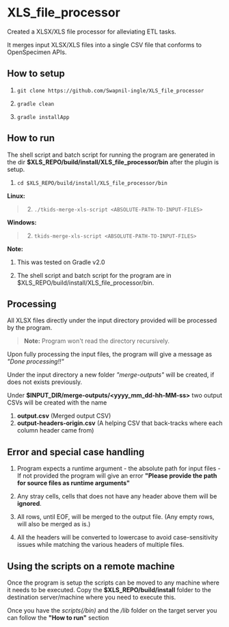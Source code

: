 # XLS_file_processor

Created a XLSX/XLS file processor for alleviating ETL tasks. 

It merges input XLSX/XLS files into a single CSV file that conforms to OpenSpecimen APIs.

## How to setup

1. `git clone https://github.com/Swapnil-ingle/XLS_file_processor`

2. `gradle clean`

3. `gradle installApp`

## How to run

The shell script and batch script for running the program are generated in the dir **$XLS_REPO/build/install/XLS_file_processor/bin** after the plugin is setup.

1. `cd $XLS_REPO/build/install/XLS_file_processor/bin`

**Linux:**
> 2. `./tkids-merge-xls-script <ABSOLUTE-PATH-TO-INPUT-FILES>`

**Windows:**
> 2. `tkids-merge-xls-script <ABSOLUTE-PATH-TO-INPUT-FILES>`

**Note:**

1. This was tested on Gradle v2.0

2. The shell script and batch script for the program are in $XLS_REPO/build/install/XLS_file_processor/bin.

## Processing

All XLSX files directly under the input directory provided will be processed by the program.
> **Note:** Program won't read the directory recursively.

Upon fully processing the input files, the program will give a message as *"Done processing!!"*

Under the input directory a new folder *"merge-outputs"* will be created, if does not exists previously. 

Under **$INPUT_DIR/merge-outputs/<yyyy_mm_dd-hh-MM-ss>** two output CSVs will be created with the name 
1. **output.csv** (Merged output CSV)
2. **output-headers-origin.csv** (A helping CSV that back-tracks where each column header came from)

## Error and special case handling

1. Program expects a runtime argument - the absolute path for input files - If not provided the program will give an error **"Please provide the path for source files as runtime arguments"**

2. Any stray cells, cells that does not have any header above them will be **ignored**.

3. All rows, until EOF, will be merged to the output file. (Any empty rows, will also be merged as is.)

4. All the headers will be converted to lowercase to avoid case-sensitivity issues while matching the various headers of multiple files.

## Using the scripts on a remote machine

Once the program is setup the scripts can be moved to any machine where it needs to be executed.
Copy the **$XLS_REPO/build/install** folder to the destination server/machine where you need to execute this.

Once you have the *scripts(/bin)* and the */lib* folder on the target server you can follow the **"How to run"** section
